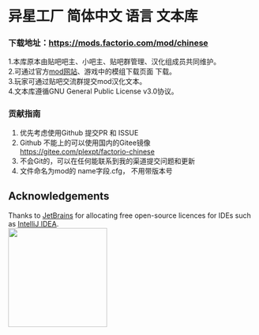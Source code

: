 
# 异星工厂 简体中文 语言 文本库<br>

### 下载地址：https://mods.factorio.com/mod/chinese

1.本库原本由贴吧吧主、小吧主、贴吧群管理、汉化组成员共同维护。<br>
2.可通过官方[mod网站](https://mods.factorio.com/mod/chinese)、游戏中的模组下载页面 下载。<br>
3.玩家可通过贴吧交流群提交mod汉化文本。<br>
4.文本库遵循GNU General Public License v3.0协议。<br>

### 贡献指南
1. 优先考虑使用Github 提交PR 和 ISSUE
2. Github 不能上的可以使用国内的Gitee镜像 https://gitee.com/plexpt/factorio-chinese
3. 不会Git的，可以在任何能联系到我的渠道提交问题和更新
4. 文件命名为mod的 name字段.cfg， 不用带版本号

## Acknowledgements

Thanks to [JetBrains](https://www.jetbrains.com/?from=plexpt) for allocating free open-source licences for IDEs such as [IntelliJ IDEA](https://www.jetbrains.com/idea/?from=plexpt).  
<img src="https://ftp.bmp.ovh/imgs/2021/07/7883cb70a96b6ccd.png" width="200"/>
